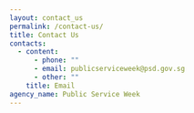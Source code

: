 ```yaml
---
layout: contact_us
permalink: /contact-us/
title: Contact Us
contacts:
  - content:
      - phone: ""
      - email: publicserviceweek@psd.gov.sg
      - other: ""
    title: Email
agency_name: Public Service Week
---
```

